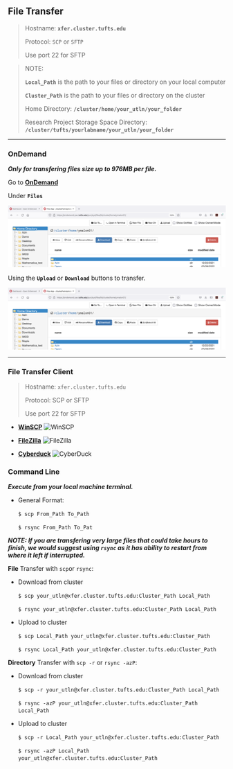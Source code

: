 ## File Transfer

> Hostname: **`xfer.cluster.tufts.edu`**
>
> Protocol: `SCP` or `SFTP`
>
> Use port 22 for SFTP

> NOTE:
> 
> **`Local_Path`** is the path to your files or directory on your local computer
> 
> **`Cluster_Path`** is the path to your files or directory on the cluster
> 
> Home Directory: **`/cluster/home/your_utln/your_folder`**
> 
> Research Project Storage Space Directory: **`/cluster/tufts/yourlabname/your_utln/your_folder`**

---
### OnDemand

***Only for transfering files size up to 976MB per file.***

Go to **[OnDemand]( https://ondemand.pax.tufts.edu/)** 

Under **`Files`**

![](images/Home.png)

Using the **`Upload`** or **`Download`** buttons to transfer. 

![](images/Home.png)

---
### File Transfer Client

> Hostname: `xfer.cluster.tufts.edu`
> 
> Protocol: SCP or SFTP
> 
> Use port 22 for SFTP

- **[WinSCP](https://winscp.net/eng/index.php)** <img src="https://miro.medium.com/max/500/1*Of7JOwV0wZgDIjgaS4qKlQ.png" alt="WinSCP" width="20%">

- **[FileZilla](https://filezilla-project.org/)** <img src="https://upload.wikimedia.org/wikipedia/commons/thumb/0/01/FileZilla_logo.svg/1200px-FileZilla_logo.svg.png" alt="FileZilla" width="10%">

- **[Cyberduck](https://cyberduck.io/)** <img src="https://cdn.cyberduck.io/img/cyberduck-icon-384.png" alt="CyberDuck" width="10%">

### Command Line

***Execute from your local machine terminal.***

- General Format:

    `$ scp From_Path To_Path`

    `$ rsync From_Path To_Pat`

***NOTE: If you are transfering very large files that could take hours to finish, we would suggest using `rsync` as it has ability to restart from where it left if interrupted.***

**File** Transfer with `scp`or `rsync`:

- Download from cluster

    `$ scp your_utln@xfer.cluster.tufts.edu:Cluster_Path Local_Path  `

    `$ rsync your_utln@xfer.cluster.tufts.edu:Cluster_Path Local_Path`

- Upload to cluster

    `$ scp Local_Path your_utln@xfer.cluster.tufts.edu:Cluster_Path `

    `$ rsync Local_Path your_utln@xfer.cluster.tufts.edu:Cluster_Path`

**Directory** Transfer with `scp -r` or `rsync -azP`:

- Download from cluster

    `$ scp -r your_utln@xfer.cluster.tufts.edu:Cluster_Path Local_Path  `

    `$ rsync -azP your_utln@xfer.cluster.tufts.edu:Cluster_Path Local_Path`

- Upload to cluster

    `$ scp -r Local_Path your_utln@xfer.cluster.tufts.edu:Cluster_Path`

    `$ rsync -azP Local_Path your_utln@xfer.cluster.tufts.edu:Cluster_Path`
    

